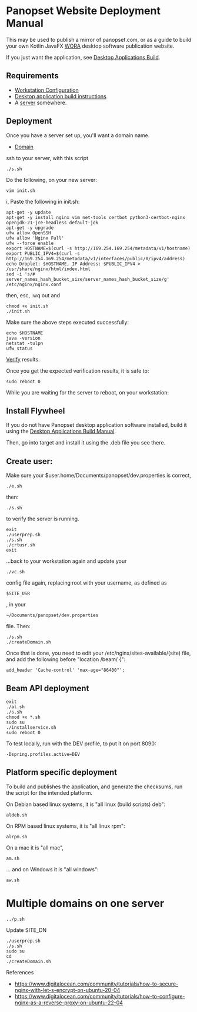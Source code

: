 # Panopset Website Deployment Manual

This may be used to publish a mirror of panopset.com, or as a guide to build your own Kotlin JavaFX
[WORA](https://en.wikipedia.org/wiki/Write_once,_run_anywhere) desktop software publication website.

If you just want the application, see [Desktop Applications Build](build.md).

## Requirements

* [Workstation Configuration](workstation.md)
* [Desktop application build instructions](build.md).
* A [server](server.md) somewhere.


## Deployment

Once you have a server set up, you'll want a domain name.

* [Domain](domain.md)


ssh to your server, with this script


    ./s.sh

Do the following, on your new server:


    vim init.sh


i, Paste the following in init.sh:


    apt-get -y update
    apt-get -y install nginx vim net-tools certbot python3-certbot-nginx openjdk-21-jre-headless default-jdk
    apt-get -y upgrade
    ufw allow OpenSSH
    ufw allow 'Nginx Full'
    ufw --force enable
    export HOSTNAME=$(curl -s http://169.254.169.254/metadata/v1/hostname)
    export PUBLIC_IPV4=$(curl -s http://169.254.169.254/metadata/v1/interfaces/public/0/ipv4/address)
    echo Droplet: $HOSTNAME, IP Address: $PUBLIC_IPV4 > /usr/share/nginx/html/index.html
    sed -i 's/# server_names_hash_bucket_size/server_names_hash_bucket_size/g' /etc/nginx/nginx.conf

then, esc, :wq out and

    chmod +x init.sh
    ./init.sh


Make sure the above steps executed successfully:


    echo $HOSTNAME
    java -version
    netstat -tulpn
    ufw status


[Verify](./verify.md) results.


Once you get the expected verification results, it is safe to:


    sudo reboot 0


While you are waiting for the server to reboot, on your workstation:

## Install Flywheel


If you do not have Panopset desktop application software installed, 
build it using the [Desktop Applications Build Manual](build.md).


Then, go into target and install it using the .deb file you see there.


## Create user:

Make sure your $user.home/Documents/panopset/dev.properties is correct, 

    ./e.sh

then:

    ./s.sh

to verify the server is running.

    exit
    ./userprep.sh
    ./s.sh
    ./crtusr.sh
    exit


...back to your workstation again and update your


    ./vc.sh


config file again, replacing root with your username, as defined as 


    $SITE_USR


, in your 


    ~/Documents/panopset/dev.properties


file. Then:


    ./s.sh
    ./createDomain.sh


Once that is done, you need to edit your /etc/nginx/sites-available/(site) file,
and add the following before "location /beam/ {":


    add_header 'Cache-control' 'max-age="86400"';


## Beam API deployment


    exit
    ./al.sh
    ./s.sh
    chmod +x *.sh
    sudo su
    ./installservice.sh
    sudo reboot 0

To test locally, run with the DEV profile, to put it on port 8090:


    -Dspring.profiles.active=DEV 


## Platform specific deployment

To build and publishes the application, and generate the checksums, 
run the script for the intended platform.

On Debian based linux systems, it is "all linux (build scripts) deb":

    aldeb.sh

On RPM based linux systems, it is "all linux rpm":

    alrpm.sh

On a mac it is "all mac",


    am.sh


... and on Windows it is "all windows":


    aw.sh


# Multiple domains on one server


    ../p.sh


Update SITE_DN


    ./userprep.sh
    ./s.sh
    sudo su
    cd
    ./createDomain.sh



    

References


* https://www.digitalocean.com/community/tutorials/how-to-secure-nginx-with-let-s-encrypt-on-ubuntu-20-04
* https://www.digitalocean.com/community/tutorials/how-to-configure-nginx-as-a-reverse-proxy-on-ubuntu-22-04



